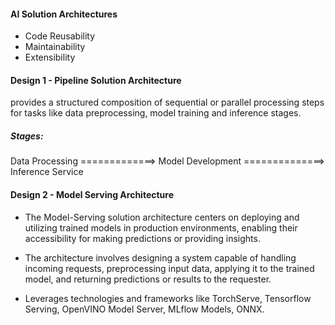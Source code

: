 #### AI Solution Architectures 

- Code Reusability 
- Maintainability 
- Extensibility 


#### Design 1 - Pipeline Solution Architecture 
provides a structured composition of sequential or parallel processing steps for tasks like data preprocessing, model training and inference stages. 

##### Stages: 
Data Processing =============> Model Development ==============> Inference Service 

#### Design 2 - Model Serving Architecture 
- The Model-Serving solution architecture centers on deploying and utilizing trained models in production environments, enabling their accessibility for making predictions or providing insights. 

- The architecture involves designing a system capable of handling incoming requests, preprocessing input data, applying it to the trained model, and returning predictions or results to the requester. 

- Leverages technologies and frameworks like TorchServe, Tensorflow Serving, OpenVINO Model Server, MLflow Models, ONNX. 

